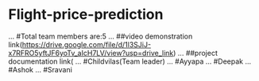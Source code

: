 # Flight-price-prediction
...
#Total team members are:5
...
##video demonstration link(https://drive.google.com/file/d/1l3SJiJ-x7RFRO5yftJF6yoTv_aIcH7LV/view?usp=drive_link)
...
##project documentation link(
...
#Childvilas(Team leader)
...
#Ayyapa
...
#Deepak
...
#Ashok
...
#Sravani
